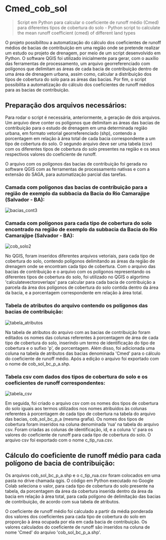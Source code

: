 # Cmed_cob_sol
> Script em Python para calcular o coeficiente de runoff médio (Cmed) para diferentes tipos de cobertura do solo - Python script to calculate the mean runoff coefficient (cmed) of different land types

O projeto possibilitou a automatização do cálculo dos coeficientes de runoff médios de bacias de contribuição em uma região onde se pretende realizar um estudo ou projeto de drenagem, por meio de um script desenvolvido em Python. O software QGIS foi utilizado inicialmente para gerar, com o auxílio das ferramentas de processamento, um arquivo georreferenciado com polígonos que delimitam as áreas de cada bacia de contribuição dentro de uma área de drenagem urbana, assim como, calcular a distribuição dos tipos de cobertura do solo para as áreas das bacias. Por fim, o script possibilita a automatização do cálculo dos coeficientes de runoff médios para as bacias de contribuição.


## Preparação dos arquivos necessários:

Para rodar o script é necessária, anteriormente, a geração de dois arquivos. Um arquivo deve conter os polígonos que delimitam as áreas das bacias de contribuição para o estudo de drenagem em uma determinada região urbana, em formato vetorial georreferenciado (shp), contendo a porcentagem em relação à área total de cada bacia correspondente a um tipo de cobertura do solo. O segundo arquivo deve ser uma tabela (csv) com os diferentes tipos de cobertura do solo presentes na região e os seus respectivos valores do coeficiente de runoff.

O arquivo com os polígonos das bacias de contribuição foi gerada no software QGIS com as ferramentas de processamento nativas e com a extensão do SAGA, para automatização parcial das tarefas. 

### Camada com polígonos das bacias de contribuição para a região de exemplo da subbacia da Bacia do Rio Camarajipe (Salvador - BA):

![bacias_cont3](https://user-images.githubusercontent.com/116915472/225762795-599ea444-86d3-485d-941b-dbe2b008fa85.png)


### Camada com polígonos para cada tipo de cobertura do solo encontrado na região de exemplo da subbacia da Bacia do Rio Camarajipe (Salvador - BA):

![cob_solo2](https://user-images.githubusercontent.com/116915472/225763144-e7e0e276-dcbd-4c17-8ea0-50e7dbb299df.png)



No QGIS, foram inseridos diferentes arquivos vetoriais, para cada tipo de cobertura do solo, contendo polígonos delimitando as áreas da região de drenagem onde se encontram cada tipo de cobertura. Com o arquivo das bacias de contribuição e o arquivo com os polígonos representando os diferentes tipos de cobertura do solo, foi utilizado no QGIS o algortimo 'calculatevectoroverlaps' para calcular para cada bacia de contribuição a parcela da área dos polígonos de cobertura do solo contida dentro da área da bacia, e a porcentagem correspondente em relação à área total.

### Tabela de atributos do arquivo contendo os polígonos das bacias de contribuição:

![tabela_atributos](https://user-images.githubusercontent.com/116915472/224802591-c7236f94-8f4c-40df-bb5a-7589319e6c14.PNG)


Na tabela de atributos do arquivo com as bacias de contribuição foram editados os nomes das colunas referentes à porcentagem de área de cada tipo de cobertura do solo, inserindo um termo de identificação do tipo de cobertura e o sufixo 'p', de porcentagem. Além disso, foi adicionada uma coluna na tabela de atributos das bacias denominada 'Cmed' para o cálculo do coeficiente de runoff médio. Após a edição o arquivo foi exportado com o nome de cob_sol_bc_p_a.shp.

### Tabela csv com dados dos tipos de cobertura do solo e os coeficientes de runoff correspondentes: 

![tabela_csv](https://user-images.githubusercontent.com/116915472/224802894-fe2f3a80-acd7-447a-bb0c-ce90d65a99cb.PNG)

Em seguida, foi criado o arquivo csv com os nomes dos tipos de cobertura do solo iguais aos termos utilizados nos nomes atribuídos às colunas referentes à porcentagem de cada tipo de cobertura na tabela do arquivo das bacias, cob_sol_bc_p_a (mesma grafia). Os nomes dos tipos de cobertura foram inseridos na coluna denominada ‘rua’ na tabela do arquivo csv. Foram criadas as colunas de identificação, id, e a coluna ‘c’ para os valores do coeficiente de runoff para cada tipo de cobertura do solo. O arquivo csv foi exportado com o nome c_tip_rua.csv.


## Cálculo do coeficiente de runoff médio para cada polígono de bacia de contribuição:

Os arquivos cob_sol_bc_p_a.shp e o c_tip_rua.csv foram colocados em uma pasta no drive chamada qgis. O código em Python executado no Google Colab seleciona o valor, para cada tipo de cobertura do solo presente na tabela, da porcentagem da área da cobertura inserida dentro da área da bacia em relação à área total, para cada polígono de delimitação das bacias de contribuição, de acordo com sua tabela de atributos.

O coeficiente de runoff médio foi calculado a partir da média ponderada dos valores dos coeficientes para cada tipo de cobertura do solo em proporção à área ocupada por ela em cada bacia de contribuição. Os valores calculados do coeficiente de runoff são inseridos na coluna de nome 'Cmed' do arquivo 'cob_sol_bc_p_a.shp'.
